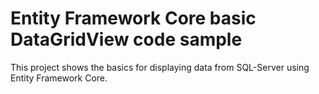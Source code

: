 ﻿# Entity Framework Core basic DataGridView code sample

This project shows the basics for displaying data from SQL-Server using Entity Framework Core.
